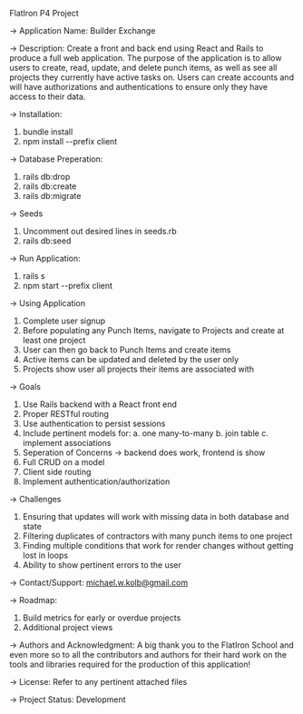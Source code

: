 FlatIron P4 Project 

-> Application Name: Builder Exchange

-> Description: Create a front and back end using React and Rails to produce a full web application.  The purpose of the application is to allow users to create, 
    read, update, and delete punch items, as well as see all projects they currently have active tasks on. Users can create accounts and will have authorizations and authentications to ensure only they have access to their data.


-> Installation:
  1. bundle install
  2. npm install --prefix client

-> Database Preperation:
  1. rails db:drop
  2. rails db:create
  3. rails db:migrate

-> Seeds
  1. Uncomment out desired lines in seeds.rb
  2. rails db:seed
  
-> Run Application:
  1. rails s
  2. npm start --prefix client

-> Using Application
  1.  Complete user signup
  2.  Before populating any Punch Items, navigate to Projects and create at least one project
  3.  User can then go back to Punch Items and create items
  4.  Active items can be updated and deleted by the user only
  5.  Projects show user all projects their items are associated with


-> Goals
  1. Use Rails backend with a React front end
  2. Proper RESTful routing
  3. Use authentication to persist sessions
  4. Include pertinent models for:
    a. one many-to-many
    b. join table
    c. implement associations
  5. Seperation of Concerns -> backend does work, frontend is show
  6. Full CRUD on a model
  7. Client side routing
  8. Implement authentication/authorization


-> Challenges
  1. Ensuring that updates will work with missing data in both database and state
  2. Filtering duplicates of contractors with many punch items to one project
  3. Finding multiple conditions that work for render changes without getting lost in loops
  4. Ability to show pertinent errors to the user


-> Contact/Support: michael.w.kolb@gmail.com

-> Roadmap: 
  1. Build metrics for early or overdue projects
  2. Additional project views  

-> Authors and Acknowledgment: A big thank you to the FlatIron School and even more so to all the contributors and authors for their hard work on the tools and libraries required for the production of this application!

-> License: Refer to any pertinent attached files

-> Project Status: Development